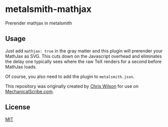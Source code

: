 # metalsmith-mathjax
Prerender mathjax in metalsmith

## Usage

Just add `mathjax: true` in the gray matter and this plugin will prerender your MathJax as SVG. This cuts down on the Javascript overhead and eliminates the delay one typically sees where the raw TeX renders for a second before MathJax loads.

Of course, you also need to add the plugin to `metalsmith.json`.

This repository was originally created by [Chris Wilson](wilson428) for use on [MechanicalScribe.com](http://mechanicalscribe.com).

## License
[MIT](LICENSE.md)